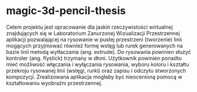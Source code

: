 # magic-3d-pencil-thesis
Celem projektu jest opracowanie dla jaskiń rzeczywistości wirtualnej znajdujących się w Laboratorium Zanurzonej Wizualizacji Przestrzennej aplikacji pozwalającej na rysowanie w pustej przestrzeni (tworzenie) linii mogących przyjmować również formę wstęg lub rurek generowanych na bazie linii metodą wytłaczania (ang. extrude). Do rysowania powinien służyć kontroler (ang. flystick) trzymany w dłoni. Użytkownik powinien ponadto mieć możliwość włączania i wyłączania rysowania, wyboru koloru i kształtu przekroju rysowanej linii (wstęgi, rurki) oraz zapisu i odczytu stworzonych kompozycji. Zrealizowana aplikacja mogłaby być nieocenioną pomocą w kształtowaniu wyobraźni przestrzennej.
